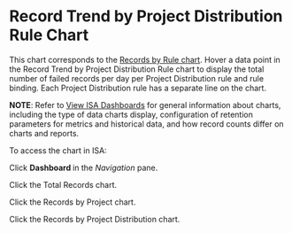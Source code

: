 # Record Trend by Project Distribution Rule Chart

This chart corresponds to the [Records by Rule
chart](Records_by_Rule_chart.htm). Hover a data point in the Record
Trend by Project Distribution Rule chart to display the total number of
failed records per day per Project Distribution rule and rule
binding. Each Project Distribution rule has a separate line on the
chart.

<span style="font-weight: bold;">NOTE</span>: Refer to [View ISA
Dashboards](View_ISA_Dashboards.htm) for general information about
charts, including the type of data charts display, configuration of
retention parameters for metrics and historical data, and how record
counts differ on charts and reports.

To access the chart in ISA:

Click <span style="text-indent: -20px;font-weight: bold;">Dashboard
</span>in the
<span style="text-indent: -20px;font-style: italic;">Navigation</span>
pane.

Click the Total Records chart.

Click the Records by Project chart.

Click the Records by Project Distribution chart.

